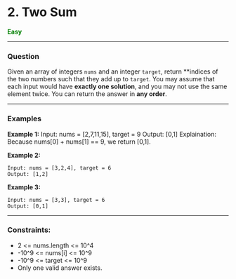 # 2. Two Sum

<span style="color:green; font-weight:bold;">Easy</span>

---
### Question

Given an array of integers `nums` and an integer `target`, return **indices of the two numbers such that they add up to `target`. You may assume that each input would have **exactly one solution**, and you may not use the same element twice. You can return the answer in **any order**.

---
### Examples 
**Example 1:**
    Input: nums = [2,7,11,15], target = 9
    Output: [0,1]
    Explaination: Because nums[0] + nums[1] == 9, we return [0,1].

**Example 2:**

    Input: nums = [3,2,4], target = 6
    Output: [1,2]

**Example 3:**

    Input: nums = [3,3], target = 6
    Output: [0,1]

---

### Constraints:

- 2 <= nums.length <= 10^4
- -10^9 <= nums[i] <= 10^9
- -10^9 <= target <= 10^9
- Only one valid answer exists.
